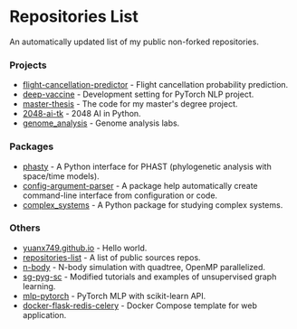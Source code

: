 # Repositories List
An automatically updated list of my public non-forked repositories.

### Projects
- [flight-cancellation-predictor](https://yuanx749.github.io/flight-cancellation-predictor/) - Flight cancellation probability prediction.
- [deep-vaccine](https://yuanx749.github.io/deep-vaccine/) - Development setting for PyTorch NLP project.
- [master-thesis](https://yuanx749.github.io/master-thesis/) - The code for my master's degree project.
- [2048-ai-tk](https://yuanx749.github.io/2048-ai-tk/) - 2048 AI in Python.
- [genome_analysis](https://yuanx749.github.io/genome_analysis/) - Genome analysis labs.

### Packages
* [phasty](https://pypi.org/project/phasty/) - A Python interface for PHAST (phylogenetic analysis with space/time models).
* [config-argument-parser](https://pypi.org/project/config-argument-parser/) - A package help automatically create command-line interface from configuration or code.
* [complex_systems](https://yuanx749.github.io/complex_systems/) - A Python package for studying complex systems.

### Others
+ [yuanx749.github.io](https://github.com/yuanx749/yuanx749.github.io) - Hello world.
+ [repositories-list](https://github.com/yuanx749/repositories-list) - A list of public sources repos.
+ [n-body](https://github.com/yuanx749/n-body) - N-body simulation with quadtree, OpenMP parallelized.
+ [sg-pyg-sc](https://github.com/yuanx749/sg-pyg-sc) - Modified tutorials and examples of unsupervised graph learning.
+ [mlp-pytorch](https://github.com/yuanx749/mlp-pytorch) - PyTorch MLP with scikit-learn API.
+ [docker-flask-redis-celery](https://github.com/yuanx749/docker-flask-redis-celery) - Docker Compose template for web application.
